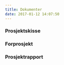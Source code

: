 ```yaml
---
title: Dokumenter
date: 2017-01-12 14:07:50
---
```

### Prosjektskisse
### Forprosjekt
### Prosjektrapport

